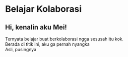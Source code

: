 # Belajar Kolaborasi

## Hi, kenalin aku Mei!<br>
Ternyata belajar buat berkolaborasi ngga sesusah itu kok.<br>
Berada di titik ini, aku ga pernah nyangka<br>
Asli, pusingnya
